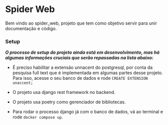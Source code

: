 # Spider Web

Bem vindo ao spider_web, projeto que tem como objetivo servir para unir documentação e código.

### Setup

***O processo de setup do projeto ainda está em desenvolvimento, mas há algumas informações cruciais que serão repassadas na lista abaixo:***

- É preciso habilitar a extensão unnacent do postgresql, por conta da pesquisa full text que é implementada em algumas partes desse projeto. Para isso, acesse o seu banco de dados e rode ```CREATE EXTENSION unaccent;```

- O projeto usa django rest framework no backend.

- O projeto usa poetry como gerenciador de bibliotecas.

- Para rodar o processo django já com o banco de dados, vá ao terminal e rode ```docker compose up```.

